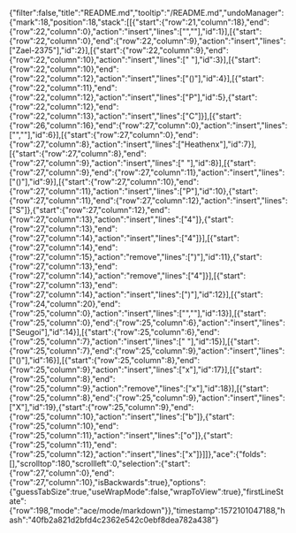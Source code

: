 {"filter":false,"title":"README.md","tooltip":"/README.md","undoManager":{"mark":18,"position":18,"stack":[[{"start":{"row":21,"column":18},"end":{"row":22,"column":0},"action":"insert","lines":["",""],"id":1}],[{"start":{"row":22,"column":0},"end":{"row":22,"column":9},"action":"insert","lines":["Zael-2375"],"id":2}],[{"start":{"row":22,"column":9},"end":{"row":22,"column":10},"action":"insert","lines":[" "],"id":3}],[{"start":{"row":22,"column":10},"end":{"row":22,"column":12},"action":"insert","lines":["()"],"id":4}],[{"start":{"row":22,"column":11},"end":{"row":22,"column":12},"action":"insert","lines":["P"],"id":5},{"start":{"row":22,"column":12},"end":{"row":22,"column":13},"action":"insert","lines":["C"]}],[{"start":{"row":26,"column":16},"end":{"row":27,"column":0},"action":"insert","lines":["",""],"id":6}],[{"start":{"row":27,"column":0},"end":{"row":27,"column":8},"action":"insert","lines":["Heathenx"],"id":7}],[{"start":{"row":27,"column":8},"end":{"row":27,"column":9},"action":"insert","lines":[" "],"id":8}],[{"start":{"row":27,"column":9},"end":{"row":27,"column":11},"action":"insert","lines":["()"],"id":9}],[{"start":{"row":27,"column":10},"end":{"row":27,"column":11},"action":"insert","lines":["P"],"id":10},{"start":{"row":27,"column":11},"end":{"row":27,"column":12},"action":"insert","lines":["S"]},{"start":{"row":27,"column":12},"end":{"row":27,"column":13},"action":"insert","lines":["4"]},{"start":{"row":27,"column":13},"end":{"row":27,"column":14},"action":"insert","lines":["4"]}],[{"start":{"row":27,"column":14},"end":{"row":27,"column":15},"action":"remove","lines":[")"],"id":11},{"start":{"row":27,"column":13},"end":{"row":27,"column":14},"action":"remove","lines":["4"]}],[{"start":{"row":27,"column":13},"end":{"row":27,"column":14},"action":"insert","lines":[")"],"id":12}],[{"start":{"row":24,"column":20},"end":{"row":25,"column":0},"action":"insert","lines":["",""],"id":13}],[{"start":{"row":25,"column":0},"end":{"row":25,"column":6},"action":"insert","lines":["Seugoi"],"id":14}],[{"start":{"row":25,"column":6},"end":{"row":25,"column":7},"action":"insert","lines":[" "],"id":15}],[{"start":{"row":25,"column":7},"end":{"row":25,"column":9},"action":"insert","lines":["()"],"id":16}],[{"start":{"row":25,"column":8},"end":{"row":25,"column":9},"action":"insert","lines":["x"],"id":17}],[{"start":{"row":25,"column":8},"end":{"row":25,"column":9},"action":"remove","lines":["x"],"id":18}],[{"start":{"row":25,"column":8},"end":{"row":25,"column":9},"action":"insert","lines":["X"],"id":19},{"start":{"row":25,"column":9},"end":{"row":25,"column":10},"action":"insert","lines":["b"]},{"start":{"row":25,"column":10},"end":{"row":25,"column":11},"action":"insert","lines":["o"]},{"start":{"row":25,"column":11},"end":{"row":25,"column":12},"action":"insert","lines":["x"]}]]},"ace":{"folds":[],"scrolltop":180,"scrollleft":0,"selection":{"start":{"row":27,"column":0},"end":{"row":27,"column":10},"isBackwards":true},"options":{"guessTabSize":true,"useWrapMode":false,"wrapToView":true},"firstLineState":{"row":198,"mode":"ace/mode/markdown"}},"timestamp":1572101047188,"hash":"40fb2a821d2bfd4c2362e542c0ebf8dea782a438"}
